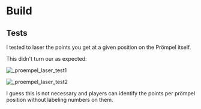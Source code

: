 # Build

## Tests

I tested to laser the points you get at a given position on the Prömpel itself.

This didn't turn our as expected:

![_proempel_laser_test1](_proempel_laser_test1.jpg)

![_proempel_laser_test2](_proempel_laser_test2.jpg)

I guess this is not necessary and players can identify the points per prömpel position without labeling numbers on them.

